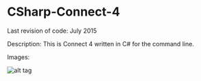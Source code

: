# CSharp-Connect-4
Last revision of code: July 2015

Description: This is Connect 4 written in C# for the command line.

Images:

![alt tag](http://i.imgur.com/iNPvhUh.png)
